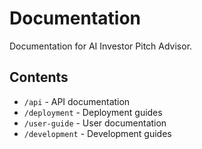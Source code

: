 # Documentation

Documentation for AI Investor Pitch Advisor.

## Contents
- `/api` - API documentation
- `/deployment` - Deployment guides
- `/user-guide` - User documentation
- `/development` - Development guides
